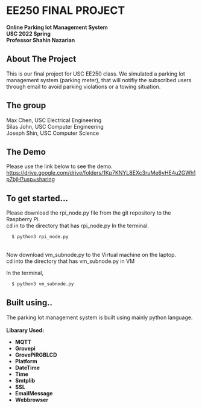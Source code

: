 

# EE250 FINAL PROJECT
<b>Online Parking lot Management System</b>
<br><b>USC 2022 Spring</b>
<br><b> Professor Shahin Nazarian</b> 
<!-- ABOUT THE PROJECT -->
## About The Project

This is our final project for USC EE250 class. We simulated a parking lot management system (parking meter), that will notifiy the subscribed users through email to avoid parking violations or a towing situation.

## The group
Max Chen, USC Electrical Engineering
<br>Silas John, USC Computer Engineering
<br>Joseph Shin, USC Computer Science

## The Demo

Please use the link below to see the demo.
<br>https://drive.google.com/drive/folders/1Kp7KNYL8EXc3ruMe6vHE4u2GWh1p7bjH?usp=sharing
  
## To get started...
  
Please download the rpi_node.py file from the git repository to the Raspberry Pi.
<br>  cd in to the directory that has rpi_node.py 
  In the terminal.
```sh
  $ python3 rpi_node.py
```
<br> Now download vm_subnode.py to the Virtual machine on the laptop.
<br> cd into the directory that has vm_subnode.py in VM
  
 In the terminal,
```sh
  $ python3 vm_subnode.py
```
  
 ## Built using..
  
 The parking lot management system is built using mainly python language.
  <br>
  <br><b> Libarary Used: </b>
  <br>
  * <b> MQTT</b>
      <br>
  * <b>Grovepi</b></font>
      <br>
  * <b>GrovePiRGBLCD</b></font>
        <br>
  * <b>Platform</b></font>
          <br>
  * <b>DateTime</b></font>
            <br>
  * <b>Time</b></font>
              <br>
  * <b>Smtplib</b></font>
             <br>
  * <b>SSL</b></font>
                  <br>
  * <b>EmailMessage</b></font>
                    <br>
  * <b>Webbrowser</b></font>